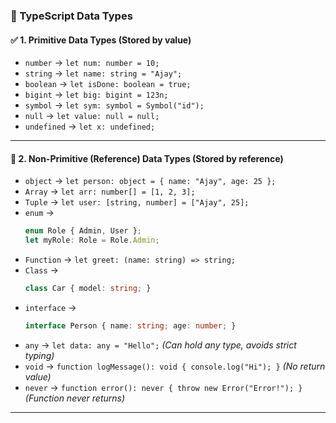 ### **📌 TypeScript Data Types**  

#### **✅ 1. Primitive Data Types** (Stored by value)  
- `number` → `let num: number = 10;`  
- `string` → `let name: string = "Ajay";`  
- `boolean` → `let isDone: boolean = true;`  
- `bigint` → `let big: bigint = 123n;`  
- `symbol` → `let sym: symbol = Symbol("id");`  
- `null` → `let value: null = null;`  
- `undefined` → `let x: undefined;`  

---

#### **🚀 2. Non-Primitive (Reference) Data Types** (Stored by reference)  
- `object` → `let person: object = { name: "Ajay", age: 25 };`  
- `Array` → `let arr: number[] = [1, 2, 3];`  
- `Tuple` → `let user: [string, number] = ["Ajay", 25];`  
- `enum` →  
  ```ts
  enum Role { Admin, User };
  let myRole: Role = Role.Admin;
  ```
- `Function` → `let greet: (name: string) => string;`  
- `Class` →  
  ```ts
  class Car { model: string; }
  ```
- `interface` →  
  ```ts
  interface Person { name: string; age: number; }
  ```
- `any` → `let data: any = "Hello";` *(Can hold any type, avoids strict typing)*  
- `void` → `function logMessage(): void { console.log("Hi"); }` *(No return value)*  
- `never` → `function error(): never { throw new Error("Error!"); }` *(Function never returns)*  

---

